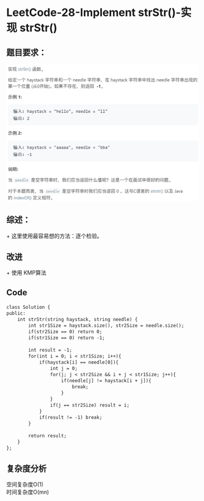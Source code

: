 # LeetCode-28-Implement strStr()-实现 strStr()

## 题目要求：
![avatar](https://github.com/JakeChanFangZiyuan20/MyLeetCode/blob/master/img/28.png)

## 综述：  
\+ 这里使用最容易想的方法：逐个检验。  

## 改进
\+ 使用 KMP算法

## Code
```
class Solution {
public:
    int strStr(string haystack, string needle) {
        int str1Size = haystack.size(), str2Size = needle.size();
        if(str2Size == 0) return 0;
        if(str1Size == 0) return -1;

        int result = -1;
        for(int i = 0; i < str1Size; i++){
            if(haystack[i] == needle[0]){
                int j = 0;
                for(j; j < str2Size && i + j < str1Size; j++){
                    if(needle[j] != haystack[i + j]){
                        break;
                    }
                }
                if(j == str2Size) result = i;
            }
            if(result != -1) break;
        }

        return result;
    }
};
```


## 复杂度分析
空间复杂度O(1)  
时间复杂度O(mn)

